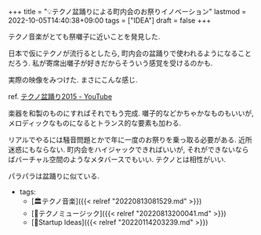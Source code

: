 +++
title = "💡テクノ盆踊りによる町内会のお祭りイノベーション"
lastmod = 2022-10-05T14:40:38+09:00
tags = ["IDEA"]
draft = false
+++

テクノ音楽がとても祭囃子に近いことを発見した.

日本で仮にテクノが流行るとしたら, 町内会の盆踊りで使われるようになることだろう. 私が寄席出囃子が好きだからそういう感覚を受けるのかも.

実際の映像をみつけた. まさにこんな感じ.

ref. [テクノ盆踊り2015 - YouTube](https://www.youtube.com/watch?v=eYJiF3X2z4w)

楽器を和製のものにすればそれでもう完成. 囃子的などかちゃかなものもいいが, メロディックなものになるとトランス的な要素も加わる.

リアルでやるには騒音問題とかで年に一度のお祭りを乗っ取る必要がある. 近所迷惑にもならない. 町内会をハイジャックできればいいが, それができないならばバーチャル空間のようなメタバースでもいい. テクノとは相性がいい.

パラパラは盆踊りに似ている.

-   tags:
    -   [🏛テクノ音楽]({{< relref "20220813081529.md" >}})
    -   [📝テクノミュージック]({{< relref "20220813200041.md" >}})
    -   [🔬Startup Ideas]({{< relref "20220114203239.md" >}})
